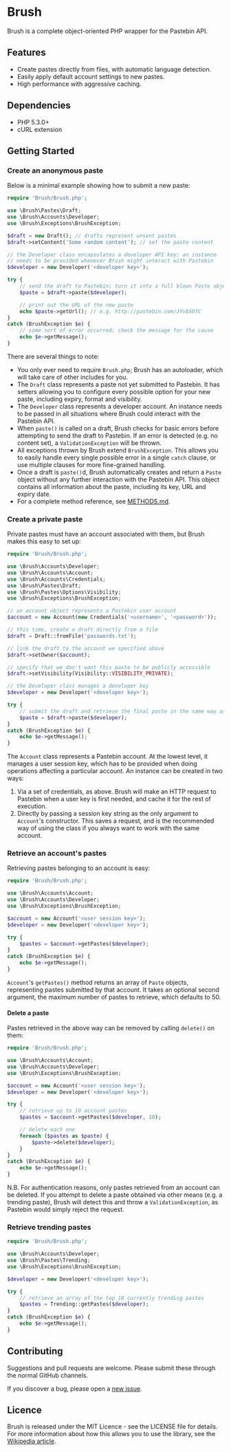 # Brush

Brush is a complete object-oriented PHP wrapper for the Pastebin API.

## Features

 - Create pastes directly from files, with automatic language detection.
 - Easily apply default account settings to new pastes.
 - High performance with aggressive caching.

## Dependencies

 - PHP 5.3.0+
 - cURL extension

## Getting Started

### Create an anonymous paste

Below is a minimal example showing how to submit a new paste:

``` php
require 'Brush/Brush.php';

use \Brush\Pastes\Draft;
use \Brush\Accounts\Developer;
use \Brush\Exceptions\BrushException;

$draft = new Draft(); // drafts represent unsent pastes
$draft->setContent('Some random content'); // set the paste content

// the Developer class encapsulates a developer API key; an instance
// needs to be provided whenever Brush might interact with Pastebin
$developer = new Developer('<developer key>');

try {
	// send the draft to Pastebin; turn it into a full blown Paste object
	$paste = $draft->paste($developer);

	// print out the URL of the new paste
	echo $paste->getUrl(); // e.g. http://pastebin.com/JYvbS0fC
}
catch (BrushException $e) {
	// some sort of error occurred; check the message for the cause
	echo $e->getMessage();
}
```

There are several things to note:

 - You only ever need to require `Brush.php`; Brush has an autoloader, which will take care of other includes for you.
 - The `Draft` class represents a paste not yet submitted to Pastebin. It has setters allowing you to configure every possible option for your new paste, including expiry, format and visibility.
 - The `Developer` class represents a developer account. An instance needs to be passed in all situations where Brush could interact with the Pastebin API.
 - When `paste()` is called on a draft, Brush checks for basic errors before attempting to send the draft to Pastebin. If an error is detected (e.g. no content set), a `ValidationException` will be thrown.
 - All exceptions thrown by Brush extend `BrushException`. This allows you to easily handle every single possible error in a single `catch` clause, or use multiple clauses for more fine-grained handling.
 - Once a draft is `paste()`d, Brush automatically creates and return a `Paste` object without any further interaction with the Pastebin API. This object contains all information about the paste, including its key, URL and expiry date.
 - For a complete method reference, see [METHODS.md](METHODS.md).

### Create a private paste

Private pastes must have an account associated with them, but Brush makes this easy to set up:

``` php
require 'Brush/Brush.php';

use \Brush\Accounts\Developer;
use \Brush\Accounts\Account;
use \Brush\Accounts\Credentials;
use \Brush\Pastes\Draft;
use \Brush\Pastes\Options\Visibility;
use \Brush\Exceptions\BrushException;

// an account object represents a Pastebin user account
$account = new Account(new Credentials('<username>', '<password>'));

// this time, create a draft directly from a file
$draft = Draft::fromFile('passwords.txt');

// link the draft to the account we specified above
$draft->setOwner($account);

// specify that we don't want this paste to be publicly accessible
$draft->setVisibility(Visibility::VISIBILITY_PRIVATE);

// the Developer class manages a developer key
$developer = new Developer('<developer key>');

try {
	// submit the draft and retrieve the final paste in the same way as above
	$paste = $draft->paste($developer);
}
catch (BrushException $e) {
	echo $e->getMessage();
}
```

The `Account` class represents a Pastebin account. At the lowest level, it manages a user session key, which has to be provided when doing operations affecting a particular account. An instance can be created in two ways:

 1. Via a set of credentials, as above. Brush will make an HTTP request to Pastebin when a user key is first needed, and cache it for the rest of execution.
 2. Directly by passing a session key string as the only argument to `Account`'s constructor. This saves a request, and is the recommended way of using the class if you always want to work with the same account.

### Retrieve an account's pastes

Retrieving pastes belonging to an account is easy:

``` php
require 'Brush/Brush.php';

use \Brush\Accounts\Account;
use \Brush\Accounts\Developer;
use \Brush\Exceptions\BrushException;

$account = new Account('<user session key>');
$developer = new Developer('<developer key>');

try {
	$pastes = $account->getPastes($developer);
}
catch (BrushException $e) {
	echo $e->getMessage();
}
```

`Account`'s `getPastes()` method returns an array of `Paste` objects, representing pastes submitted by that account. It takes an optional second argument, the maximum number of pastes to retrieve, which defaults to 50.

#### Delete a paste

Pastes retrieved in the above way can be removed by calling `delete()` on them:

``` php
require 'Brush/Brush.php';

use \Brush\Accounts\Account;
use \Brush\Accounts\Developer;
use \Brush\Exceptions\BrushException;

$account = new Account('<user session key>');
$developer = new Developer('<developer key>');

try {
	// retrieve up to 10 account pastes
	$pastes = $account->getPastes($developer, 10);

	// delete each one
	foreach ($pastes as $paste) {
		$paste->delete($developer);
	}
}
catch (BrushException $e) {
	echo $e->getMessage();
}
```

N.B. For authentication reasons, only pastes retrieved from an account can be deleted. If you attempt to delete a paste obtained via other means (e.g. a trending paste), Brush will detect this and throw a `ValidationException`, as Pastebin would simply reject the request.

### Retrieve trending pastes

``` php
require 'Brush/Brush.php';

use \Brush\Accounts\Developer;
use \Brush\Pastes\Trending;
use \Brush\Exceptions\BrushException;

$developer = new Developer('<developer key>');

try {
	// retrieve an array of the top 18 currently trending pastes
	$pastes = Trending::getPastes($developer);
}
catch (BrushException $e) {
	echo $e->getMessage();
}
```

## Contributing

Suggestions and pull requests are welcome. Please submit these through the normal GitHub channels.

If you discover a bug, please open a [new issue](https://github.com/gebn/Brush/issues/new).

## Licence

Brush is released under the MIT Licence - see the LICENSE file for details. For more information about how this allows you to use the library, see the [Wikipedia article](http://en.wikipedia.org/wiki/MIT_License).

